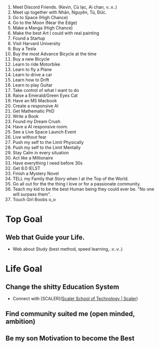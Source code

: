 
1) Meet Discord Friends. (Kevin, Củ lạc, Ai chan, v..v..)
2) Meet up together with Nhân, Nguyên, Tú, Đức.
3) Go to Space (High Chance)
4) Go to the Moon (Near the Edge)
5) Make a Manga (High Chance)
6) Make the best Art I could with real painting
7) Found a Startup
8) Visit Harvard University
9) Buy a Tesla
10) Buy the most Advance Bicycle at the time
11) Buy a new Bicycle
12) Learn to ride Motorbike
13) Learn to fly a Plane
14) Learn to drive a car
15)  Learn how to Drift
16) Learn to play Guitar
17) Take control of what I want to do
18) Raise a Emerald/Green Eyes Cat
19) Have an M5 Macbook
20) Create a responsive AI
21) Get Mathematic PhD
22) Write a Book
23) Found my Dream Crush
24) Have a AI responsive room. 
25) See a Live Space Launch Event 
26) Live without fear
27) Push my self to the Limit Physically
28) Push my self to the Limit Mentally
29) Stay Calm in every situation
30) Act like a Millionaire 
31) Have everything I need before 30s
32) Get 8.0 IELST
33) Finish a Mystery Novel
34) TELL my Family that Story when I at the Top of the World.
35) Go all out for the the thing I love or for a passionate community.
36) Teach my kid to be the best Human being they could ever be. "No one will surpass them".
37) Touch Girl Boobs o_o


# Top Goal

## Web that Guide your Life.
+ Web about Study (best method, speed learning,..v..v..)



# Life Goal

## Change the shitty Education System
+ Connect with [SCALER]([Scaler School of Technology | Scaler](https://www.scaler.com/school-of-technology/faq/))


## Find community suited me (open minded, ambition)

## Be my son Motivation to become the Best


